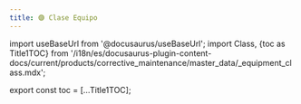 ```yaml
---
title: 🟣 Clase Equipo
---
```


import useBaseUrl from '@docusaurus/useBaseUrl'; 
import Class, {toc as Title1TOC} from '/i18n/es/docusaurus-plugin-content-docs/current/products/corrective_maintenance/master_data/_equipment_class.mdx'; 

<Class/>

export const toc = [...Title1TOC];